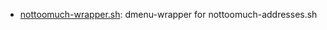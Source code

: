 * [nottoomuch-wrapper.sh](https://gist.github.com/04f299679c729e9aa30c#file-nottoomuch-wrapper-sh): dmenu-wrapper for nottoomuch-addresses.sh
